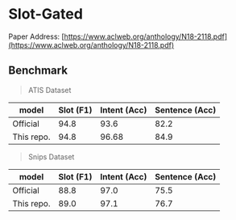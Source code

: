 # Slot-Gated

Paper Address: [https://www.aclweb.org/anthology/N18-2118.pdf](https://www.aclweb.org/anthology/N18-2118.pdf)

## Benchmark

> ATIS Dataset

| model      | Slot (F1) | Intent (Acc) | Sentence (Acc) |
| ---------- | --------- | ------------ | -------------- |
| Official   |    94.8   |     93.6     |      82.2      |
| This repo. |    94.8   |     96.68    |      84.9      |

> Snips Dataset

| model      | Slot (F1) | Intent (Acc) | Sentence (Acc) |
| ---------- | --------- | ------------ | -------------- |
| Official   |    88.8   |     97.0     |      75.5      |
| This repo. |    89.0   |     97.1     |      76.7      |
